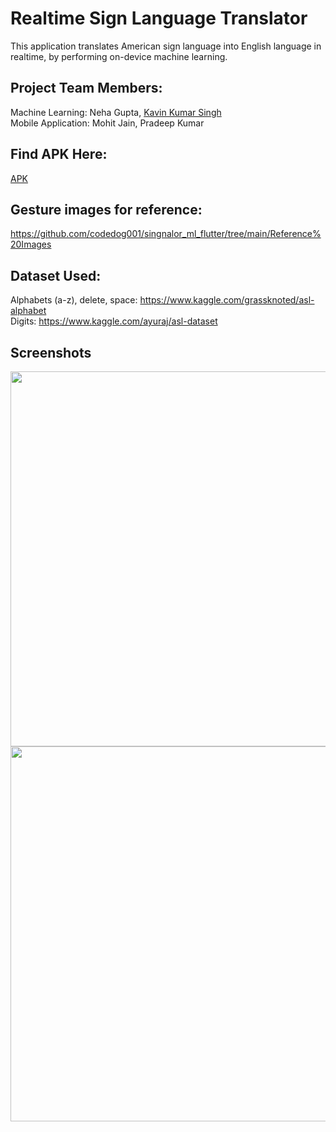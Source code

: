 # Realtime Sign Language Translator
This application translates American sign language into English language in realtime, by performing on-device machine learning.<br />

## Project Team Members: <br />
Machine Learning: Neha Gupta, [Kavin Kumar Singh](https://github.com/kavinsingh28) <br />
Mobile Application: Mohit Jain, Pradeep Kumar

## Find APK Here: <br />
[APK](https://github.com/codedog001/sign_language_translator_realtime/files/6986923/APK.zip)

## Gesture images for reference: <br />
https://github.com/codedog001/singnalor_ml_flutter/tree/main/Reference%20Images


## Dataset Used: <br />
Alphabets (a-z), delete, space: https://www.kaggle.com/grassknoted/asl-alphabet <br />
Digits: https://www.kaggle.com/ayuraj/asl-dataset <br />


## Screenshots
<p align="center">
 <img src="https://user-images.githubusercontent.com/70198503/120271940-d86a6b00-c2c9-11eb-8941-cfa1af81bd29.jpeg?raw=true" height=600 widht=300 align="left">
 <img src="https://user-images.githubusercontent.com/70198503/120271652-59753280-c2c9-11eb-9f1a-c6acb019c5f0.jpg?raw=true" height=600 widht=300 align="left">
</p>


